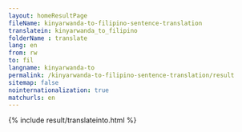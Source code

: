 ```yaml
---
layout: homeResultPage
fileName: kinyarwanda-to-filipino-sentence-translation
translatein: kinyarwanda_to_filipino
folderName : translate
lang: en
from: rw
to: fil
langname: kinyarwanda-to
permalink: /kinyarwanda-to-filipino-sentence-translation/result
sitemap: false
nointernationalization: true
matchurls: en
---
```

{% include result/translateinto.html %}

<script src="/js/result/translation.js" data-foldername="{{page.folderName}}" data-lang="{{page.lang}}"></script>
